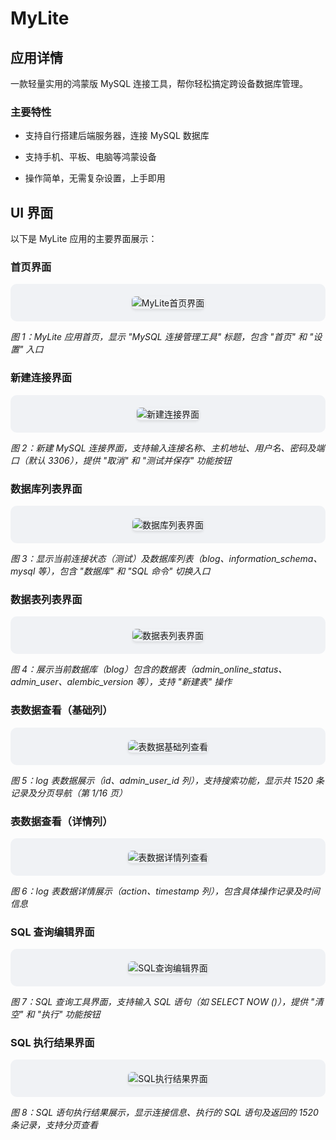 # MyLite

## 应用详情

一款轻量实用的鸿蒙版 MySQL 连接工具，帮你轻松搞定跨设备数据库管理。

### 主要特性



*   支持自行搭建后端服务器，连接 MySQL 数据库

*   支持手机、平板、电脑等鸿蒙设备

*   操作简单，无需复杂设置，上手即用

## UI 界面

以下是 MyLite 应用的主要界面展示：

### 首页界面

<div style="background: #f0f2f5; padding: 20px; text-align: center; border-radius: 10px; margin: 10px 0;"><img src="img/Screenshot_2025-08-16T175421.png" alt="MyLite首页界面" style="max-width: 70%; height: auto; border-radius: 6px; box-shadow: 0 2px 4px rgba(0,0,0,0.1);"></div>

*图 1：MyLite 应用首页，显示 "MySQL 连接管理工具" 标题，包含 "首页" 和 "设置" 入口*

### 新建连接界面

<div style="background: #f0f2f5; padding: 20px; text-align: center; border-radius: 10px; margin: 10px 0;"><img src="img/Screenshot_2025-08-16T175428.png" alt="新建连接界面" style="max-width: 70%; height: auto; border-radius: 6px; box-shadow: 0 2px 4px rgba(0,0,0,0.1);"></div>

*图 2：新建 MySQL 连接界面，支持输入连接名称、主机地址、用户名、密码及端口（默认 3306），提供 "取消" 和 "测试并保存" 功能按钮*

### 数据库列表界面

<div style="background: #f0f2f5; padding: 20px; text-align: center; border-radius: 10px; margin: 10px 0;"><img src="img/Screenshot_2025-08-16T175529.png" alt="数据库列表界面" style="max-width: 70%; height: auto; border-radius: 6px; box-shadow: 0 2px 4px rgba(0,0,0,0.1);"></div>

*图 3：显示当前连接状态（测试）及数据库列表（blog、information\_schema、mysql 等），包含 "数据库" 和 "SQL 命令" 切换入口*

### 数据表列表界面

<div style="background: #f0f2f5; padding: 20px; text-align: center; border-radius: 10px; margin: 10px 0;"><img src="img/Screenshot_2025-08-16T175551.png" alt="数据表列表界面" style="max-width: 70%; height: auto; border-radius: 6px; box-shadow: 0 2px 4px rgba(0,0,0,0.1);"></div>

*图 4：展示当前数据库（blog）包含的数据表（admin\_online\_status、admin\_user、alembic\_version 等），支持 "新建表" 操作*

### 表数据查看（基础列）

<div style="background: #f0f2f5; padding: 20px; text-align: center; border-radius: 10px; margin: 10px 0;"><img src="img/Screenshot_2025-08-16T175625.png" alt="表数据基础列查看" style="max-width: 70%; height: auto; border-radius: 6px; box-shadow: 0 2px 4px rgba(0,0,0,0.1);"></div>

*图 5：log 表数据展示（id、admin\_user\_id 列），支持搜索功能，显示共 1520 条记录及分页导航（第 1/16 页）*

### 表数据查看（详情列）

<div style="background: #f0f2f5; padding: 20px; text-align: center; border-radius: 10px; margin: 10px 0;"><img src="img/Screenshot_2025-08-16T175637.png" alt="表数据详情列查看" style="max-width: 70%; height: auto; border-radius: 6px; box-shadow: 0 2px 4px rgba(0,0,0,0.1);"></div>

*图 6：log 表数据详情展示（action、timestamp 列），包含具体操作记录及时间信息*

### SQL 查询编辑界面

<div style="background: #f0f2f5; padding: 20px; text-align: center; border-radius: 10px; margin: 10px 0;"><img src="img/Screenshot_2025-08-16T175645.png" alt="SQL查询编辑界面" style="max-width: 70%; height: auto; border-radius: 6px; box-shadow: 0 2px 4px rgba(0,0,0,0.1);"></div>

*图 7：SQL 查询工具界面，支持输入 SQL 语句（如 SELECT NOW ()），提供 "清空" 和 "执行" 功能按钮*

### SQL 执行结果界面

<div style="background: #f0f2f5; padding: 20px; text-align: center; border-radius: 10px; margin: 10px 0;"><img src="img/Screenshot_2025-08-16T175726.png" alt="SQL执行结果界面" style="max-width: 70%; height: auto; border-radius: 6px; box-shadow: 0 2px 4px rgba(0,0,0,0.1);"></div>

*图 8：SQL 语句执行结果展示，显示连接信息、执行的 SQL 语句及返回的 1520 条记录，支持分页查看*